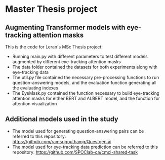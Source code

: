 # Master Thesis project
## Augmenting Transformer models with eye-tracking attention masks

This is the code for Leran's MSc Thesis project:

- Running main.py with different parameters to test different models augmented by different eye-tracking attention masks
- The data folder contained the datasets for both experiments along with eye-tracking data
- The util.py file contained the necessary pre-processing functions to run question-answering models, and the evaluation function generating all the evaluating indexes
- The EyeMask.py contained the function necessary to build eye-tracking attention masks for either BERT and ALBERT model, and the function for attention visualization

## Additional models used in the study
* The model used for generating question-answering pairs can be referred to this repository: https://github.com/ramsrigouthamg/Questgen.ai
* The model used for eye-tracking data prediction can be referred to this repository: https://github.com/SPOClab-ca/cmcl-shared-task